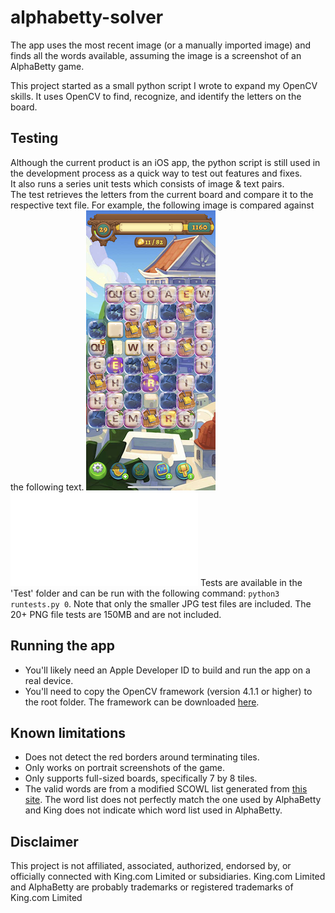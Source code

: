 # alphabetty-solver

The app uses the most recent image (or a manually imported image) and finds all the words available, assuming the image is a screenshot of an AlphaBetty game.


This project started as a small python script I wrote to expand my OpenCV skills.  It uses OpenCV to find, recognize, and identify the letters on the board.

## Testing
Although the current product is an iOS app, the python script is still used in the development process as a quick way to test out features and fixes.  
It also runs a series unit tests which consists of image & text pairs.  
The test retrieves the letters from the current board and compare it to the respective text file.
For example, the following image is compared against the following text.
![Actual](Test/sample.png)
![Expected](Test/sample.txt)
Tests are available in the 'Test' folder and can be run with the following command: `python3 runtests.py 0`.
Note that only the smaller JPG test files are included. The 20+ PNG file tests are 150MB and are not included.

## Running the app
- You'll likely need an Apple Developer ID to build and run the app on a real device.
- You'll need to copy the OpenCV framework (version 4.1.1 or higher) to the root folder.  The framework can be downloaded [here](https://opencv.org/releases).

## Known limitations
- Does not detect the red borders around terminating tiles.
- Only works on portrait screenshots of the game.
- Only supports full-sized boards, specifically 7 by 8 tiles.
- The valid words are from a modified SCOWL list generated from [this site](http://app.aspel.net/create).  The word list does not perfectly match the one used by AlphaBetty and King does not indicate which word list used in AlphaBetty.

## Disclaimer
This project is not affiliated, associated, authorized, endorsed by, or officially connected with King.com Limited or subsidiaries.  King.com Limited and AlphaBetty are probably trademarks or registered trademarks of King.com Limited
